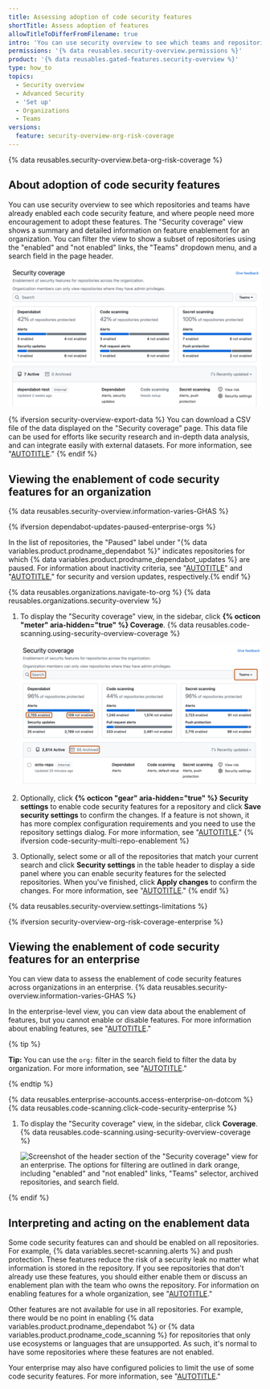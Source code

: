```yaml
---
title: Assessing adoption of code security features
shortTitle: Assess adoption of features
allowTitleToDifferFromFilename: true
intro: 'You can use security overview to see which teams and repositories have already enabled code security features, and identify any that are not yet protected.'
permissions: '{% data reusables.security-overview.permissions %}'
product: '{% data reusables.gated-features.security-overview %}'
type: how_to
topics:
  - Security overview
  - Advanced Security
  - 'Set up'
  - Organizations
  - Teams
versions:
  feature: security-overview-org-risk-coverage
---
```


{% data reusables.security-overview.beta-org-risk-coverage %}

## About adoption of code security features

You can use security overview to see which repositories and teams have already enabled each code security feature, and where people need more encouragement to adopt these features. The "Security coverage" view shows a summary and detailed information on feature enablement for an organization. You can filter the view to show a subset of repositories using the "enabled" and "not enabled" links, the "Teams" dropdown menu, and a search field in the page header.

![Screenshot of the header section of the "Security coverage" view on the "Security" tab for an organization. The options for filtering are outlined in dark orange, including "enabled" and "not enabled" links, "Teams" selector, and search field.](/assets/images/help/security-overview/security-coverage-view-summary.png)

{% ifversion security-overview-export-data %}
You can download a CSV file of the data displayed on the "Security coverage" page. This data file can be used for efforts like security research and in-depth data analysis, and can integrate easily with external datasets. For more information, see "[AUTOTITLE](/code-security/security-overview/exporting-data-from-the-risk-and-coverage-pages)."
{% endif %}

## Viewing the enablement of code security features for an organization

{% data reusables.security-overview.information-varies-GHAS %}

{% ifversion dependabot-updates-paused-enterprise-orgs %}

In the list of repositories, the "Paused" label under "{% data variables.product.prodname_dependabot %}" indicates repositories for which {% data variables.product.prodname_dependabot_updates %} are paused. For information about inactivity criteria, see "[AUTOTITLE](/code-security/dependabot/dependabot-security-updates/about-dependabot-security-updates#about-automatic-deactivation-of-dependabot-updates)" and "[AUTOTITLE](/code-security/dependabot/dependabot-version-updates/about-dependabot-version-updates#about-automatic-deactivation-of-dependabot-updates)," for security and version updates, respectively.{% endif %}

{% data reusables.organizations.navigate-to-org %}
{% data reusables.organizations.security-overview %}
1. To display the "Security coverage" view, in the sidebar, click **{% octicon "meter" aria-hidden="true"  %} Coverage**.
{% data reusables.code-scanning.using-security-overview-coverage %}

   ![Screenshot of the header section of the "Security coverage" view on the "Security" tab for an organization. The options for filtering are outlined in dark orange, including "enabled" and "not enabled" links, "Teams" selector, archived repositories, and search field.](/assets/images/help/security-overview/security-coverage-view-highlights.png)

1. Optionally, click **{% octicon "gear" aria-hidden="true" %} Security settings** to enable code security features for a repository and click **Save security settings** to confirm the changes. If a feature is not shown, it has more complex configuration requirements and you need to use the repository settings dialog. For more information, see "[AUTOTITLE](/code-security/getting-started/securing-your-repository)."
{% ifversion code-security-multi-repo-enablement %}
1. Optionally, select some or all of the repositories that match your current search and click **Security settings** in the table header to display a side panel where you can enable security features for the selected repositories. When you've finished, click **Apply changes** to confirm the changes. For more information, see "[AUTOTITLE](/code-security/security-overview/enabling-security-features-for-multiple-repositories)."
{% endif %}

{% data reusables.security-overview.settings-limitations %}

{% ifversion security-overview-org-risk-coverage-enterprise %}

## Viewing the enablement of code security features for an enterprise

You can view data to assess the enablement of code security features across organizations in an enterprise. {% data reusables.security-overview.information-varies-GHAS %}

In the enterprise-level view, you can view data about the enablement of features, but you cannot enable or disable features. For more information about enabling features, see "[AUTOTITLE](/code-security/security-overview/enabling-security-features-for-multiple-repositories)."

{% tip %}

**Tip:** You can use the `org:` filter in the search field to filter the data by organization. For more information, see "[AUTOTITLE](/code-security/security-overview/filtering-alerts-in-security-overview)."

{% endtip %}

{% data reusables.enterprise-accounts.access-enterprise-on-dotcom %}
{% data reusables.code-scanning.click-code-security-enterprise %}
1. To display the "Security coverage" view, in the sidebar, click **Coverage**.
{% data reusables.code-scanning.using-security-overview-coverage %}

   ![Screenshot of the header section of the "Security coverage" view for an enterprise. The options for filtering are outlined in dark orange, including "enabled" and "not enabled" links, "Teams" selector, archived repositories, and search field.](/assets/images/help/security-overview/security-coverage-view-highlights-enterprise.png)

{% endif %}

## Interpreting and acting on the enablement data

Some code security features can and should be enabled on all repositories. For example, {% data variables.secret-scanning.alerts %} and push protection. These features reduce the risk of a security leak no matter what information is stored in the repository. If you see repositories that don't already use these features, you should either enable them or discuss an enablement plan with the team who owns the repository. For information on enabling features for a whole organization, see "[AUTOTITLE](/organizations/keeping-your-organization-secure/managing-security-settings-for-your-organization/managing-security-and-analysis-settings-for-your-organization)."

Other features are not available for use in all repositories. For example, there would be no point in enabling {% data variables.product.prodname_dependabot %} or {% data variables.product.prodname_code_scanning %} for repositories that only use ecosystems or languages that are unsupported. As such, it's normal to have some repositories where these features are not enabled.

Your enterprise may also have configured policies to limit the use of some code security features. For more information, see "[AUTOTITLE](/admin/policies/enforcing-policies-for-your-enterprise/enforcing-policies-for-code-security-and-analysis-for-your-enterprise)."
